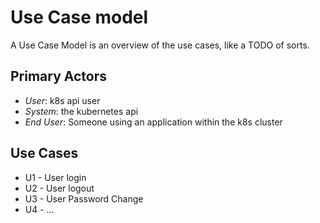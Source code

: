 # Use Case model

A Use Case Model is an overview of the use cases, like a TODO of sorts.

## Primary Actors

- *User*: k8s api user
- *System*: the kubernetes api
- *End User*: Someone using an application within the k8s cluster

## Use Cases

- U1 - User login
- U2 - User logout
- U3 - User Password Change
- U4 - ...



